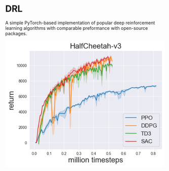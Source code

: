# DRL

A simple PyTorch-based implementation of popular deep reinforcement learning algorithms with comparable preformance with open-source packages.

![](/fig/halfcheetah.png)

